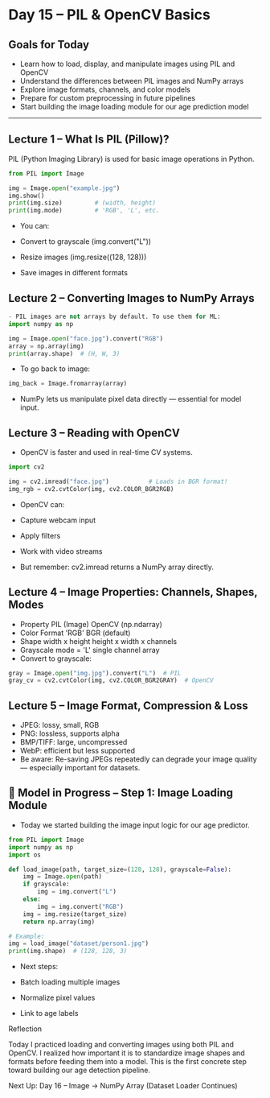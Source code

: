 # Day 15 – PIL & OpenCV Basics

## Goals for Today
- Learn how to load, display, and manipulate images using PIL and OpenCV
- Understand the differences between PIL images and NumPy arrays
- Explore image formats, channels, and color models
- Prepare for custom preprocessing in future pipelines
- Start building the image loading module for our age prediction model

---

## Lecture 1 – What Is PIL (Pillow)?

PIL (Python Imaging Library) is used for basic image operations in Python.

```python
from PIL import Image

img = Image.open("example.jpg")
img.show()
print(img.size)         # (width, height)
print(img.mode)         # 'RGB', 'L', etc.
```
- You can:

- Convert to grayscale (img.convert("L"))
- Resize images (img.resize((128, 128)))
- Save images in different formats

## Lecture 2 – Converting Images to NumPy Arrays
```python
- PIL images are not arrays by default. To use them for ML:
import numpy as np

img = Image.open("face.jpg").convert("RGB")
array = np.array(img)
print(array.shape)  # (H, W, 3)
```
- To go back to image:
```python
img_back = Image.fromarray(array)
```
- NumPy lets us manipulate pixel data directly — essential for model input.

## Lecture 3 – Reading with OpenCV

- OpenCV is faster and used in real-time CV systems.

```python
import cv2

img = cv2.imread("face.jpg")           # Loads in BGR format!
img_rgb = cv2.cvtColor(img, cv2.COLOR_BGR2RGB)
```
- OpenCV can:

- Capture webcam input
- Apply filters
- Work with video streams
- But remember: cv2.imread returns a NumPy array directly.

## Lecture 4 – Image Properties: Channels, Shapes, Modes

- Property	PIL (Image)	OpenCV (np.ndarray)
- Color Format	'RGB'	BGR (default)
- Shape	width x height	height x width x channels
- Grayscale	mode = 'L'	single channel array
- Convert to grayscale:
```python
gray = Image.open("img.jpg").convert("L")  # PIL
gray_cv = cv2.cvtColor(img, cv2.COLOR_BGR2GRAY)  # OpenCV
```

## Lecture 5 – Image Format, Compression & Loss

- JPEG: lossy, small, RGB
- PNG: lossless, supports alpha
- BMP/TIFF: large, uncompressed
- WebP: efficient but less supported
- Be aware: Re-saving JPEGs repeatedly can degrade your image quality — especially important for datasets.

## 👷 Model in Progress – Step 1: Image Loading Module

- Today we started building the image input logic for our age predictor.

```python
from PIL import Image
import numpy as np
import os

def load_image(path, target_size=(128, 128), grayscale=False):
    img = Image.open(path)
    if grayscale:
        img = img.convert("L")
    else:
        img = img.convert("RGB")
    img = img.resize(target_size)
    return np.array(img)

# Example:
img = load_image("dataset/person1.jpg")
print(img.shape)  # (128, 128, 3)
```

- Next steps:

- Batch loading multiple images
- Normalize pixel values
- Link to age labels

Reflection

Today I practiced loading and converting images using both PIL and OpenCV. I realized how important it is to standardize image shapes and formats before feeding them into a model. This is the first concrete step toward building our age detection pipeline.

Next Up: Day 16 – Image → NumPy Array (Dataset Loader Continues)